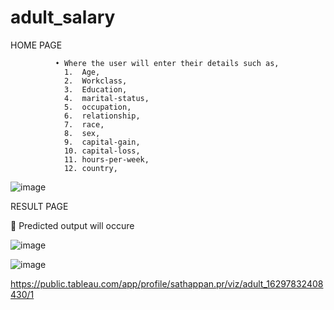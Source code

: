 # adult_salary

HOME PAGE
        
              •	Where the user will enter their details such as,
                1.	Age,
                2.	Workclass,
                3.	Education,
                4.	marital-status,
                5.	occupation,
                6.	relationship,
                7.	race,
                8.	sex,
                9.	capital-gain,
                10.	capital-loss,
                11.	hours-per-week,
                12.	country,


![image](https://user-images.githubusercontent.com/84607354/131341733-407f08d3-33be-4af2-a31a-9b7a11cf082c.png)

RESULT PAGE

	Predicted output will occure

![image](https://user-images.githubusercontent.com/84607354/131341779-cfefa8db-b2c3-4b30-ba23-2995da12d2bc.png)

![image](https://user-images.githubusercontent.com/84607354/131343073-b8a42c47-731a-4543-859a-97578e4af523.png)




https://public.tableau.com/app/profile/sathappan.pr/viz/adult_16297832408430/1
